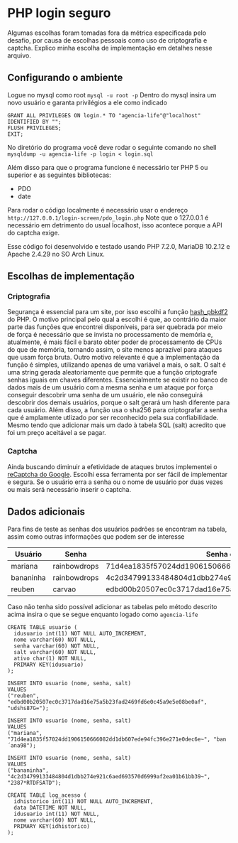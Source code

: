 # PHP login seguro
Algumas escolhas foram tomadas fora da métrica especificada pelo desafio, por causa de  escolhas pessoais como uso de criptografia e captcha. Explico minha escolha de implementação em detalhes nesse arquivo.

## Configurando o ambiente
Logue no mysql como root
`mysql -u root -p`
Dentro do mysql insira um novo usuário e garanta privilégios a ele como indicado
```
GRANT ALL PRIVILEGES ON login.* TO "agencia-life"@"localhost" IDENTIFIED BY "";
FLUSH PRIVILEGES;
EXIT;
```
No diretório do programa você deve rodar o seguinte comando no shell
`mysqldump -u agencia-life -p login < login.sql` 

Além disso para que o programa funcione é necessário ter PHP 5 ou superior e as seguintes bibliotecas:
* PDO
* date

Para rodar o código localmente é necessário usar o endereço
`http://127.0.0.1/login-screen/pdo_login.php`
Note que o 127.0.0.1 é necessário em detrimento do usual localhost, isso acontece porque a API do captcha exige.

Esse código foi desenvolvido e testado usando PHP 7.2.0, MariaDB 10.2.12 e Apache 2.4.29 no SO Arch Linux.

## Escolhas de implementação

### Criptografia
Segurança é essencial para um site, por isso escolhi a função [hash_pbkdf2](http://php.net/manual/en/function.hash-pbkdf2.php) do PHP. O motivo principal pelo qual a escolhi é que, ao contrário da maior parte das funções que encontrei disponíveis, para ser quebrada por meio de força é necessário que se invista no processamento de memória e, atualmente, é mais fácil e barato obter poder de processamento de CPUs do que de memória, tornando assim, o site menos aprazível para ataques que usam força bruta. 
Outro motivo relevante é que a implementação da função é simples, utilizando apenas de uma variável a mais, o salt.
O salt é uma string gerada aleatoriamente que permite que a função criptografe senhas iguais em chaves diferentes. Essencialmente se existir no banco de dados mais de um usuário com a mesma senha e um ataque por força conseguir descobrir uma senha de um usuário, ele não conseguirá descobrir dos demais usuários, porque o salt gerará um hash diferente para cada usuário.
Além disso, a função usa o sha256 para criptografar a senha que é amplamente utlizado por ser reconhecido pela sua confiabilidade.
Mesmo tendo que adicionar mais um dado à tabela SQL (salt) acredito que foi um preço aceitável a se pagar.

### Captcha
Ainda buscando diminuir a efetividade de ataques brutos implementei o [reCaptcha do Google](https://developers.google.com/recaptcha/intro).
Escolhi essa ferramenta por ser fácil de implementar e segura. Se o usuário erra a senha ou o nome de usuário por duas vezes ou mais será necessário inserir o captcha.

## Dados adicionais

Para fins de teste as senhas dos usuários padrões se encontram na tabela, assim como outras informações que podem ser de interesse

| Usuário       | Senha         | Senha criptografada | Salt |
| ------------- | ------------- | ------------- | ------------- |
| mariana    | rainbowdrops  | 71d4ea1835f57024dd1906150666082dd1db607ede94fc396e271e0dec6e~ | ban´ana98|
| bananinha  | rainbowdrops  | 4c2d34799133484804d1dbb274e921c6aed693570d6999af2ea01b61bb39~ | 2387*RTDFSATD|
| reuben  | carvao  | edbd00b20507ec0c3717dad16e75a5b23fad2469fd6e0c45a9e5e08be0af | udshs87G= |


Caso não tenha sido possível adicionar as tabelas pelo método descrito acima insira o que se segue enquanto logado como `agencia-life`
```
CREATE TABLE usuario (
  idusuario int(11) NOT NULL AUTO_INCREMENT,
  nome varchar(60) NOT NULL,
  senha varchar(60) NOT NULL,
  salt varchar(60) NOT NULL,
  ativo char(1) NOT NULL,
  PRIMARY KEY(idusuario)
);

INSERT INTO usuario (nome, senha, salt)
VALUES
("reuben", "edbd00b20507ec0c3717dad16e75a5b23fad2469fd6e0c45a9e5e08be0af", "udshs87G=");

INSERT INTO usuario (nome, senha, salt)
VALUES
("mariana", "71d4ea1835f57024dd1906150666082dd1db607ede94fc396e271e0dec6e~", "ban´ana98");

INSERT INTO usuario (nome, senha, salt)
VALUES
("bananinha", "4c2d34799133484804d1dbb274e921c6aed693570d6999af2ea01b61bb39~", "2387*RTDFSATD");

CREATE TABLE log_acesso (
  idhistorico int(11) NOT NULL AUTO_INCREMENT,
  data DATETIME NOT NULL,
  idusuario int(11) NOT NULL,
  nome varchar(60) NOT NULL,
  PRIMARY KEY(idhistorico)
);
```





